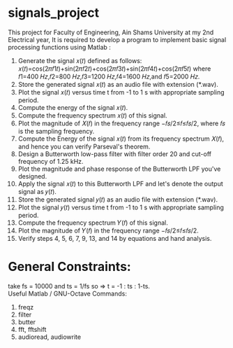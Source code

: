 # signals_project

This project for Faculty of Engineering, Ain Shams University at my 2nd Electrical year, It is required to develop a program to implement basic signal processing functions using Matlab : 
1. Generate the signal 𝑥(𝑡) defined as follows:
𝑥(𝑡)=cos(2𝜋𝑓1𝑡)+sin(2𝜋𝑓2𝑡)+cos(2𝜋𝑓3𝑡)+sin(2𝜋𝑓4𝑡)+cos(2𝜋𝑓5𝑡) where 𝑓1=400 𝐻𝑧,𝑓2=800 𝐻𝑧,𝑓3=1200 𝐻𝑧,𝑓4=1600 𝐻𝑧,and 𝑓5=2000 𝐻𝑧.
2. Store the generated signal 𝑥(𝑡) as an audio file with extension (*.wav).
3. Plot the signal 𝑥(𝑡) versus time t from -1 to 1 s with appropriate sampling period.
4. Compute the energy of the signal 𝑥(𝑡).
5. Compute the frequency spectrum 𝑥(𝑡) of this signal.
6. Plot the magnitude of 𝑋(𝑓) in the frequency range −𝑓𝑠/2≤𝑓≤𝑓𝑠/2, where 𝑓𝑠 is the sampling frequency.
7. Compute the Energy of the signal 𝑥(𝑡) from its frequency spectrum 𝑋(𝑓), and hence you can verify Parseval's theorem.
8. Design a Butterworth low-pass filter with filter order 20 and cut-off frequency of 1.25 kHz.
9. Plot the magnitude and phase response of the Butterworth LPF you've designed.
10. Apply the signal 𝑥(𝑡) to this Butterworth LPF and let's denote the output signal as 𝑦(𝑡).
11. Store the generated signal 𝑦(𝑡) as an audio file with extension (*.wav).
12. Plot the signal 𝑦(𝑡) versus time t from -1 to 1 s with appropriate sampling period.
13. Compute the frequency spectrum 𝑌(𝑓) of this signal.
14. Plot the magnitude of 𝑌(𝑓) in the frequency range −𝑓𝑠/2≤𝑓≤𝑓𝑠/2.
15. Verify steps 4, 5, 6, 7, 9, 13, and 14 by equations and hand analysis.

# General Constraints:
take fs = 10000 and ts = 1/fs so => t = -1 : ts : 1-ts.  
Useful Matlab / GNU-Octave Commands:
1. freqz
2. filter
3. butter
4. fft, fftshift
5. audioread, audiowrite
